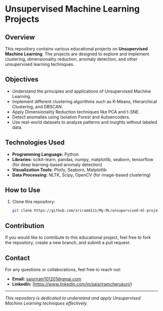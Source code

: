 # Unsupervised Machine Learning Projects

## Overview
This repository contains various educational projects on **Unsupervised Machine Learning**. 
The projects are designed to explore and implement clustering, dimensionality reduction, anomaly detection, and other unsupervised learning techniques.

## Objectives
- Understand the principles and applications of Unsupervised Machine Learning.
- Implement different clustering algorithms such as K-Means, Hierarchical Clustering, and DBSCAN.
- Apply Dimensionality Reduction techniques like PCA and t-SNE.
- Detect anomalies using Isolation Forest and Autoencoders.
- Use real-world datasets to analyze patterns and insights without labeled data.

## Technologies Used
- **Programming Language:** Python
- **Libraries:** scikit-learn, pandas, numpy, matplotlib, seaborn, tensorflow (for deep learning-based anomaly detection)
- **Visualization Tools:** Plotly, Seaborn, Matplotlib
- **Data Processing:** NLTK, Scipy, OpenCV (for image-based clustering)

## How to Use
1. Clone this repository:
   ```bash
   git clone https://github.com/sriram4111/My-ML/unsupervised-ml-projects.git
   ```


## Contribution
If you would like to contribute to this educational project, feel free to fork the repository, create a new branch, and submit a pull request.

## Contact
For any questions or collaborations, feel free to reach out:
- **Email:** saisriram101201@gmai.com
- **LinkedIn:** [https://www.linkedin.com/in/saisriramcherukuri/)

---
_This repository is dedicated to understand and apply Unsupervised Machine Learning techniques effectively._


